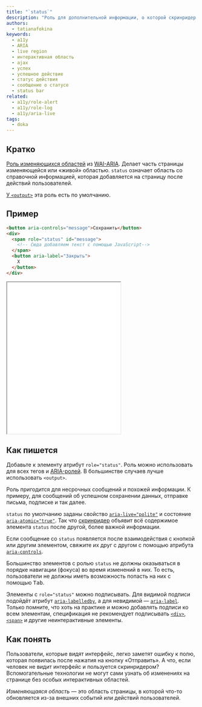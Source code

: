 ```yaml
---
title: "`status`"
description: "Роль для дополнительной информации, о которой скринридер расскажет пользователям не сразу."
authors:
  - tatianafokina
keywords:
  - a11y
  - ARIA
  - live region
  - интерактивная область
  - ajax
  - успех
  - успешное действие
  - статус действия
  - сообщение о статусе
  - status bar
related:
  - a11y/role-alert
  - a11y/role-log
  - a11y/aria-live
tags:
  - doka
---
```


## Кратко

[Роль изменяющихся областей](/a11y/aria-roles/#roli-izmenyayushchihsya-oblastey) из [WAI-ARIA](/a11y/aria-intro/#specifikaciya). Делает часть страницы изменяющейся или «живой» областью. `status` означает область со справочной информацией, которая добавляется на страницу после действий пользователей.

[У `<output>`](/html/output/) эта роль есть по умолчанию.

## Пример

```html
<button aria-controls="message">Сохранить</button>
<div>
  <span role="status" id="message">
    <!-- Сюда добавляем текст с помощью JavaScript-->
  </span>
  <button aria-label="Закрыть">
    X
  </button>
</div>
```

<iframe title="Тост c ролью status" src="demos/toast-message/" height="400"></iframe>

## Как пишется

Добавьте к элементу атрибут `role="status"`. Роль можно использовать для всех тегов и [ARIA-ролей](/a11y/aria-roles/). В большинстве случаев лучше использовать `<output>`.

Роль пригодится для несрочных сообщений и похожей информации. К примеру, для сообщений об успешном сохранении данных, отправке письма, подписке и так далее.

`status` по умолчанию заданы свойство [`aria-live="polite"`](/a11y/aria-live/) и состояние [`aria-atomic="true"`](/a11y/aria-atomic/). Так что [скринридер](/a11y/screenreaders/) объявит всё содержимое элемента `status` после другой, более важной информации.

Если сообщение со `status` появляется после взаимодействия с кнопкой или другим элементом, свяжите их друг с другом с помощью атрибута [`aria-controls`](/a11y/aria-controls/).

Большинство элементов с ролью `status` не должны оказываться в порядке навигации (фокуса) во время изменений в них. То есть, пользователи не должны иметь возможность попасть на них с помощью <kbd>Tab</kbd>.

Элементы с `role="status"` можно подписывать. Для видимой подписи подойдёт атрибут [`aria-labelledby`](/a11y/aria-labelledby/), а для невидимой — [`aria-label`](/a11y/aria-label/). Только помните, что хоть на практике и можно добавлять подписи ко всем элементам, спецификация не рекомендует подписывать [`<div>`](/html/div/), [`<span>`](/html/span/) и другие неинтерактивные элементы.

## Как понять

Пользователи, которые видят интерфейс, легко заметят ошибку к полю, которая появилась после нажатия на кнопку «Отправить». А что, если человек не видит интерфейс и пользуется скринридером? Вспомогательные технологии не могут сами узнать об изменениях на странице без особых интерактивных областей.

_Изменяющаяся область_ — это область страницы, в которой что-то обновляется из-за внешних событий или действий пользователей.
